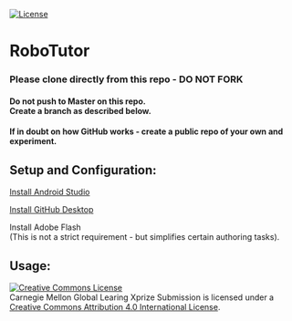 
[![License](https://img.shields.io/badge/License-Apache%202.0-blue.svg)](https://opensource.org/licenses/Apache-2.0)

# **RoboTutor**

### Please clone directly from this repo - DO NOT FORK
#### Do not push to Master on this repo. <br>Create a branch as described below.
#### If in doubt on how GitHub works - create a public repo of your own and experiment.


## **Setup and Configuration:**

[Install Android Studio](http://developer.android.com/sdk/index.html)<br>

[Install GitHub Desktop](https://desktop.github.com/)<br>

<p>Install Adobe Flash<br>
(This is not a strict requirement - but simplifies certain authoring tasks).</p>

## **Usage:**



<a rel="license" href="http://creativecommons.org/licenses/by/4.0/"><img alt="Creative Commons License" style="border-width:0" src="https://i.creativecommons.org/l/by/4.0/88x31.png" /></a><br />Carnegie Mellon Global Learing Xprize Submission</span> is licensed under a <a rel="license" href="http://creativecommons.org/licenses/by/4.0/">Creative Commons Attribution 4.0 International License</a>.
